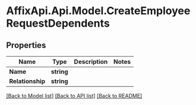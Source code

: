 # AffixApi.Api.Model.CreateEmployeeRequestDependents

## Properties

Name | Type | Description | Notes
------------ | ------------- | ------------- | -------------
**Name** | **string** |  | 
**Relationship** | **string** |  | 

[[Back to Model list]](../README.md#documentation-for-models) [[Back to API list]](../README.md#documentation-for-api-endpoints) [[Back to README]](../README.md)

